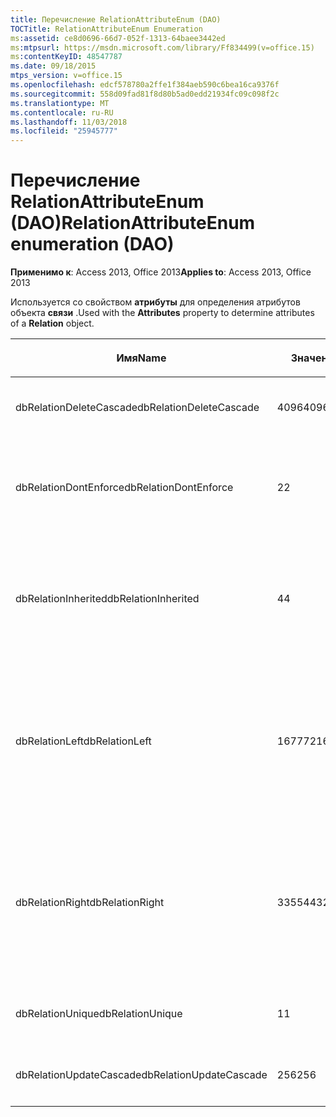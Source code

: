 ```yaml
---
title: Перечисление RelationAttributeEnum (DAO)
TOCTitle: RelationAttributeEnum Enumeration
ms:assetid: ce8d0696-66d7-052f-1313-64baee3442ed
ms:mtpsurl: https://msdn.microsoft.com/library/Ff834499(v=office.15)
ms:contentKeyID: 48547787
ms.date: 09/18/2015
mtps_version: v=office.15
ms.openlocfilehash: edcf578780a2ffe1f384aeb590c6bea16ca9376f
ms.sourcegitcommit: 558d09fad81f8d80b5ad0edd21934fc09c098f2c
ms.translationtype: MT
ms.contentlocale: ru-RU
ms.lasthandoff: 11/03/2018
ms.locfileid: "25945777"
---
```

# <a name="relationattributeenum-enumeration-dao"></a><span data-ttu-id="dcdfd-102">Перечисление RelationAttributeEnum (DAO)</span><span class="sxs-lookup"><span data-stu-id="dcdfd-102">RelationAttributeEnum enumeration (DAO)</span></span>


<span data-ttu-id="dcdfd-103">**Применимо к**: Access 2013, Office 2013</span><span class="sxs-lookup"><span data-stu-id="dcdfd-103">**Applies to**: Access 2013, Office 2013</span></span>

<span data-ttu-id="dcdfd-104">Используется со свойством **атрибуты** для определения атрибутов объекта **связи** .</span><span class="sxs-lookup"><span data-stu-id="dcdfd-104">Used with the **Attributes** property to determine attributes of a **Relation** object.</span></span>

<table>
<colgroup>
<col style="width: 33%" />
<col style="width: 33%" />
<col style="width: 33%" />
</colgroup>
<thead>
<tr class="header">
<th><p><span data-ttu-id="dcdfd-105">Имя</span><span class="sxs-lookup"><span data-stu-id="dcdfd-105">Name</span></span></p></th>
<th><p><span data-ttu-id="dcdfd-106">Значение</span><span class="sxs-lookup"><span data-stu-id="dcdfd-106">Value</span></span></p></th>
<th><p><span data-ttu-id="dcdfd-107">Описание</span><span class="sxs-lookup"><span data-stu-id="dcdfd-107">Description</span></span></p></th>
</tr>
</thead>
<tbody>
<tr class="odd">
<td><p><span data-ttu-id="dcdfd-108">dbRelationDeleteCascade</span><span class="sxs-lookup"><span data-stu-id="dcdfd-108">dbRelationDeleteCascade</span></span></p></td>
<td><p><span data-ttu-id="dcdfd-109">4096</span><span class="sxs-lookup"><span data-stu-id="dcdfd-109">4096</span></span></p></td>
<td><p><span data-ttu-id="dcdfd-110">Удаление cascade</span><span class="sxs-lookup"><span data-stu-id="dcdfd-110">Deletions cascade</span></span></p></td>
</tr>
<tr class="even">
<td><p><span data-ttu-id="dcdfd-111">dbRelationDontEnforce</span><span class="sxs-lookup"><span data-stu-id="dcdfd-111">dbRelationDontEnforce</span></span></p></td>
<td><p><span data-ttu-id="dcdfd-112">2</span><span class="sxs-lookup"><span data-stu-id="dcdfd-112">2</span></span></p></td>
<td><p><span data-ttu-id="dcdfd-113">Отношение не применяется (не целостность данных)</span><span class="sxs-lookup"><span data-stu-id="dcdfd-113">Relationship not enforced (no referential integrity)</span></span></p></td>
</tr>
<tr class="odd">
<td><p><span data-ttu-id="dcdfd-114">dbRelationInherited</span><span class="sxs-lookup"><span data-stu-id="dcdfd-114">dbRelationInherited</span></span></p></td>
<td><p><span data-ttu-id="dcdfd-115">4</span><span class="sxs-lookup"><span data-stu-id="dcdfd-115">4</span></span></p></td>
<td><p><span data-ttu-id="dcdfd-116">Связь существует в базе данных, содержащий два связанных таблиц</span><span class="sxs-lookup"><span data-stu-id="dcdfd-116">Relationship exists in the database containing the two linked tables</span></span></p></td>
</tr>
<tr class="even">
<td><p><span data-ttu-id="dcdfd-117">dbRelationLeft</span><span class="sxs-lookup"><span data-stu-id="dcdfd-117">dbRelationLeft</span></span></p></td>
<td><p><span data-ttu-id="dcdfd-118">16777216</span><span class="sxs-lookup"><span data-stu-id="dcdfd-118">16777216</span></span></p></td>
<td><p><span data-ttu-id="dcdfd-119">Microsoft Access.</span><span class="sxs-lookup"><span data-stu-id="dcdfd-119">Microsoft Access only.</span></span> <span data-ttu-id="dcdfd-120">В режиме конструктора отображение LEFT JOIN как тип связи по умолчанию.</span><span class="sxs-lookup"><span data-stu-id="dcdfd-120">In Design view, display a LEFT JOIN as the default join type.</span></span></p></td>
</tr>
<tr class="odd">
<td><p><span data-ttu-id="dcdfd-121">dbRelationRight</span><span class="sxs-lookup"><span data-stu-id="dcdfd-121">dbRelationRight</span></span></p></td>
<td><p><span data-ttu-id="dcdfd-122">33554432</span><span class="sxs-lookup"><span data-stu-id="dcdfd-122">33554432</span></span></p></td>
<td><p><span data-ttu-id="dcdfd-123">Microsoft Access.</span><span class="sxs-lookup"><span data-stu-id="dcdfd-123">Microsoft Access only.</span></span> <span data-ttu-id="dcdfd-124">В режиме конструктора отображение RIGHT JOIN как тип связи по умолчанию.</span><span class="sxs-lookup"><span data-stu-id="dcdfd-124">In Design view, display a RIGHT JOIN as the default join type.</span></span></p></td>
</tr>
<tr class="even">
<td><p><span data-ttu-id="dcdfd-125">dbRelationUnique</span><span class="sxs-lookup"><span data-stu-id="dcdfd-125">dbRelationUnique</span></span></p></td>
<td><p><span data-ttu-id="dcdfd-126">1</span><span class="sxs-lookup"><span data-stu-id="dcdfd-126">1</span></span></p></td>
<td><p><span data-ttu-id="dcdfd-127">Двустороннее отношение</span><span class="sxs-lookup"><span data-stu-id="dcdfd-127">One-to-one relationship</span></span></p></td>
</tr>
<tr class="odd">
<td><p><span data-ttu-id="dcdfd-128">dbRelationUpdateCascade</span><span class="sxs-lookup"><span data-stu-id="dcdfd-128">dbRelationUpdateCascade</span></span></p></td>
<td><p><span data-ttu-id="dcdfd-129">256</span><span class="sxs-lookup"><span data-stu-id="dcdfd-129">256</span></span></p></td>
<td><p><span data-ttu-id="dcdfd-130">Cascade обновлений</span><span class="sxs-lookup"><span data-stu-id="dcdfd-130">Updates cascade</span></span></p></td>
</tr>
</tbody>
</table>

